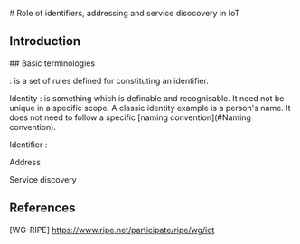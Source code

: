 # Role of identifiers, addressing and service disocovery in IoT


## Introduction 


## Basic terminologies

<a name="Naming convention"></a> : is a set of rules defined for constituting an identifier. 

Identity : is something which is definable and recognisable. It need not be unique in a specific scope. A classic identity example is a person's name. It does not need to follow a specific [naming convention](#Naming convention). 

Identifier : 

Address

Service discovery 

## References
[WG-RIPE] https://www.ripe.net/participate/ripe/wg/iot
